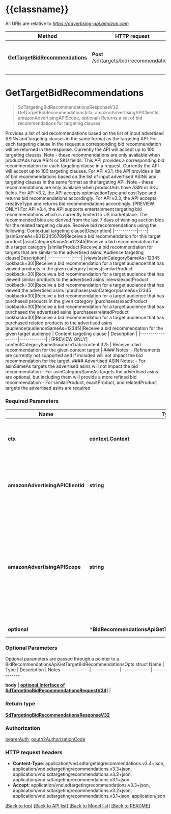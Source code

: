 # {{classname}}

All URIs are relative to *https://advertising-api.amazon.com*

Method | HTTP request | Description
------------- | ------------- | -------------
[**GetTargetBidRecommendations**](BidRecommendationsApi.md#GetTargetBidRecommendations) | **Post** /sd/targets/bid/recommendations | Returns a set of bid recommendations for targeting clauses

# **GetTargetBidRecommendations**
> SdTargetingBidRecommendationsResponseV32 GetTargetBidRecommendations(ctx, amazonAdvertisingAPIClientId, amazonAdvertisingAPIScope, optional)
Returns a set of bid recommendations for targeting clauses

Provides a list of bid recommendations based on the list of input advertised ASINs and targeting clauses in the same format as the targeting API. For each targeting clause in the request a corresponding bid recommendation will be returned in the response. Currently the API will accept up to 100 targeting clauses. Note - these recommendations are only available when productAds have ASIN or SKU fields. This API provides a corresponding bid recommendation for each targeting clause in a request. Currently the API will accept up to 100 targeting clauses.  For API v3.1, the API provides a list of bid recommendations based on the list of input advertised ASINs and targeting clauses in the same format as the targeting API. Note - these recommendations are only available when productAds have ASIN or SKU fields.  For API v3.2, the API accepts optimizationType and costType and returns bid recommendations accordingly.  For API v3.3, the API accepts creativeType and returns bid recommendations accordingly.  [PREVIEW ONLY] For API v3.4, the API supports entertainment targeting bid recommendations which is currently limited to US marketplace.  The recommended bids are derived from the last 7 days of winning auction bids for the related targeting clause.   Receive bid recommendations using the following: Contextual targeting clause|Description| |-----------|----| |asinSameAs=B0123456789|Receive a bid recommendation for this target product |asinCategorySameAs=12345|Receive a bid recommendation for this target category |similarProduct|Receive a bid recommendation for targets that are similar to the advertised asins.   Audience targeting clause|Description| |-----------|----| |views(asinCategorySameAs=12345 lookback=30)|Receive a bid recommendation for a target audience that has viewed products in the given category |views(similarProduct lookback=30)|Receive a bid recommendation for a target audience that has viewed similar products to the advertised asins |views(exactProduct lookback=30)|Receive a bid recommendation for a target audience that has viewed the advertised asins |purchases(asinCategorySameAs=12345 lookback=30)|Receive a bid recommendation for a target audience that has purchased products in the given category |purchases(exactProduct lookback=30)|Receive a bid recommendation for a target audience that has purchased the advertised asins |purchases(relatedProduct lookback=30)|Receive a bid recommendation for a target audience that has purchased related products to the advertised asins |audience(audienceSameAs=12345)|Receive a bid recommendation for the given target audience  | Content targeting clause | Description | |------------------|-------------| | [PREVIEW ONLY] contentCategorySameAs=amzn1.iab-content.325 | Receive a bid recommendation for the given content target |   #### Notes: - Refinements are currently not supported and if included will not impact the bid recommendation for the target.   #### Advertised ASIN Notes: - For asinSameAs targets the advertised asins will not impact the bid recommendation - For asinCategorySameAs targets the advertised asins are optional, but including them will provide a more refined bid recommendation - For similarProduct, exactProduct, and relatedProduct targets the advertised asins are required

### Required Parameters

Name | Type | Description  | Notes
------------- | ------------- | ------------- | -------------
 **ctx** | **context.Context** | context for authentication, logging, cancellation, deadlines, tracing, etc.
  **amazonAdvertisingAPIClientId** | **string**| The identifier of a client associated with a \&quot;Login with Amazon\&quot; account. | 
  **amazonAdvertisingAPIScope** | **string**| The identifier of a profile associated with the advertiser account. Use &#x60;GET&#x60; method on Profiles resource to list profiles associated with the access token passed in the HTTP Authorization header. | 
 **optional** | ***BidRecommendationsApiGetTargetBidRecommendationsOpts** | optional parameters | nil if no parameters

### Optional Parameters
Optional parameters are passed through a pointer to a BidRecommendationsApiGetTargetBidRecommendationsOpts struct
Name | Type | Description  | Notes
------------- | ------------- | ------------- | -------------


 **body** | [**optional.Interface of SdTargetingBidRecommendationsRequestV34**](SdTargetingBidRecommendationsRequestV34.md)|  | 

### Return type

[**SdTargetingBidRecommendationsResponseV32**](SDTargetingBidRecommendationsResponseV32.md)

### Authorization

[bearerAuth](../README.md#bearerAuth), [oauth2AuthorizationCode](../README.md#oauth2AuthorizationCode)

### HTTP request headers

 - **Content-Type**: application/vnd.sdtargetingrecommendations.v3.4+json, application/vnd.sdtargetingrecommendations.v3.3+json, application/vnd.sdtargetingrecommendations.v3.2+json, application/vnd.sdtargetingrecommendations.v3.1+json
 - **Accept**: application/vnd.sdtargetingrecommendations.v3.3+json, application/vnd.sdtargetingrecommendations.v3.2+json, application/vnd.sdtargetingrecommendations.v3.1+json, application/json

[[Back to top]](#) [[Back to API list]](../README.md#documentation-for-api-endpoints) [[Back to Model list]](../README.md#documentation-for-models) [[Back to README]](../README.md)

